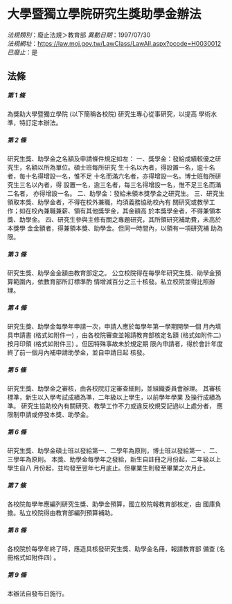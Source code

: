 # 大學暨獨立學院研究生獎助學金辦法

*法規類別*：廢止法規＞教育部
*異動日期*：1997/07/30  
*法規網址*：https://law.moj.gov.tw/LawClass/LawAll.aspx?pcode=H0030012
*已廢止*：是


## 法條
##### 第 1 條
為獎助大學暨獨立學院 (以下簡稱各校院) 研究生專心從事研究，以提高
學術水準，特訂定本辦法。

##### 第 2 條
研究生獎、助學金之名額及申請條件規定如左：
一、獎學金：發給成績較優之研究生，名額以所為單位。碩士班每所研究
    生十名以內者，得設置一名，逾十名者，每十名得增設一名，惟不足
    十名而滿六名者，亦得增設一名。博士班每所研究生三名以內者，得
    設置一名，逾三名者，每三名得增設一名，惟不足三名而滿二名者，
    亦得增設一名。
二、助學金：發給未領本獎學金之研究生。
三、研究生領取本獎、助學金者，不得在校外兼職，均須義務協助校內有
    關研究或教學工作；如在校內兼職兼薪、領有其他獎學金，其金額高
    於本獎學金者，不得兼領本獎、助學金。
四、研究生參與主修有關之專題研究，其所領研究補助費，未高於本獎學
    金金額者，得兼領本獎、助學金。但同一時間內，以領有一項研究補
    助為限。


##### 第 3 條
研究生獎、助學金金額由教育部定之。
公立校院得在每學年研究生獎、助學金預算範圍內，依教育部所訂標準酌
情增減百分之三十核發。私立校院並得比照辦理。

##### 第 4 條
研究生獎、助學金每學年申請一次，申請人應於每學年第一學期開學一個
月內填具申請書 (格式如附件一) ，由各校院審查並報請教育部核定名額
 (格式如附件二) 按月印領 (格式如附件三) 。但因特殊事故未於規定期
限內申請者，得於會計年度終了前一個月內補申請助學金，並自申請日起
核發。

##### 第 5 條
研究生獎、助學金之審核，由各校院訂定審查細則，並組織委員會辦理。
其審核標準，新生以入學考試成績為準，二年級以上學生，以前學年學業
及操行成績為準。
研究生協助校內有關研究、教學工作不力或違反校規受記過以上處分者，
應限制申請或停發本獎、助學金。

##### 第 6 條
研究生獎、助學金碩士班以發給第一、二學年為原則，博士班以發給第一
、二、三學年為原則。
本獎、助學金每學年之發給，新生自註冊之月份起，二年級以上學生自八
月份起，並均發至翌年七月底止。但畢業生則發至畢業之次月止。

##### 第 7 條
各校院每學年應編列研究生獎、助學金預算，國立校院報教育部核定，由
國庫負擔。私立校院得由教育部編列預算補助。

##### 第 8 條
各校院於每學年終了時，應造具核發研究生獎、助學金名冊，報請教育部
備查 (名冊格式如附件四) 。

##### 第 9 條
本辦法自發布日施行。


